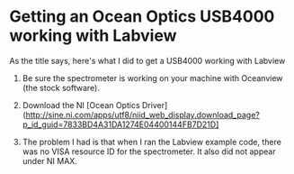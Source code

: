 # Getting an Ocean Optics USB4000 working with Labview

As the title says, here's what I did to get a USB4000 working with Labview

1. Be sure the spectrometer is working on your machine with Oceanview (the stock software).

2. Download the NI [Ocean Optics Driver](http://sine.ni.com/apps/utf8/niid_web_display.download_page?p_id_guid=7833BD4A31DA1274E04400144FB7D21D]

3. The problem I had is that when I ran the Labview example code, there was no VISA resource ID for the spectrometer.  It
also did not appear under NI MAX.


